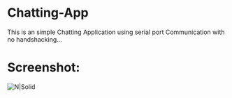 # Chatting-App

This is an simple Chatting Application using serial port Communication with no handshacking...

# Screenshot:

![N|Solid](https://gip0yg.by.files.1drv.com/y4m5ZdHBYeiLRHQEr-I39si04JlKz9Z8p_4YeHnpgMBZ0TQMNrY58aqG5xJXrgLiJsXj4aGvo6Tq-DgvczBFVk7U3TLhfZm1F3ZdgCCoFKUU8YENN13PqDYq4DFJ4IaPDwxgdrZOPC4W6bXPqBUhjrNyOwHPa_WCPaA1RWyD6_l87Ykdvm8Z3C0bPF7GiasBF6haTSecxR5R8ORZbElkZofxQ?width=434&height=348&cropmode=none)

